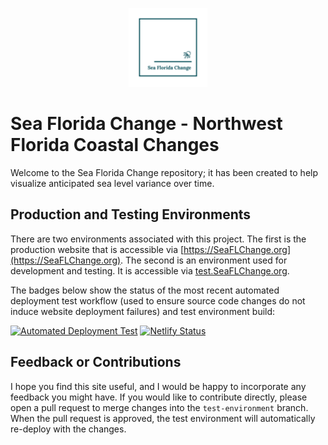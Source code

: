 <p align="center"><img src="/img/logo_transparent.png" alt="Sea Florida Change Logo" height="25%" width="25%"></p>

# Sea Florida Change - Northwest Florida Coastal Changes

Welcome to the Sea Florida Change repository; it has been created to help visualize anticipated sea level variance over time.

## Production and Testing Environments

There are two environments associated with this project. The first is the production website that is accessible via [https://SeaFLChange.org](https://SeaFLChange.org). The second is an environment used for development and testing. It is accessible via [test.SeaFLChange.org](https://test.SeaFLChange.org).

The badges below show the status of the most recent automated deployment test workflow (used to ensure source code changes do not induce website deployment failures) and test environment build:

[![Automated Deployment Test](https://github.com/PaulRosenthal/Coastal-Florida-Climate-Changes/actions/workflows/deployment-test.yml/badge.svg)](https://github.com/PaulRosenthal/Coastal-Florida-Climate-Changes/actions/workflows/deployment-test.yml)
[![Netlify Status](https://api.netlify.com/api/v1/badges/86f3f288-26f7-492b-96a2-fe86728b72c0/deploy-status)](https://app.netlify.com/sites/coastal-florida-climate-changes/deploys)

## Feedback or Contributions

I hope you find this site useful, and I would be happy to incorporate any feedback you might have. If you would like to contribute directly, please open a pull request to merge changes into the `test-environment` branch. When the pull request is approved, the test environment will automatically re-deploy with the changes.
